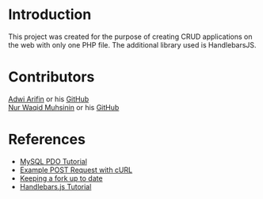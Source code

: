 # Introduction
This project was created for the purpose of creating CRUD applications on the web with only one PHP file. The additional library used is HandlebarsJS.

# Contributors
[Adwi Arifin](https://kesatriayeyboard.com/) or his [GitHub](http://github.com/adwiarifin)<br>
[Nur Waqid Muhsinin](https://waqid.id/) or his [GitHub](http://github.com/waqid)<br>

# References
* [MySQL PDO Tutorial](http://wiki.hashphp.org/PDO_Tutorial_for_MySQL_Developers)
* [Example POST Request with cURL](https://gist.github.com/subfuzion/08c5d85437d5d4f00e58)
* [Keeping a fork up to date](https://gist.github.com/CristinaSolana/1885435)
* [Handlebars.js Tutorial](http://www.youtube.com/watch?v=wSNa5b1mS5Y)